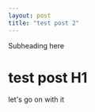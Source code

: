 ```yaml
---
layout: post
title: "test post 2"
---
```


Subheading here
<!--more-->

# test post H1 

let's go on with it
